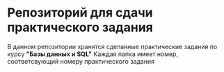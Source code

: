 # Репозиторий для сдачи практического задания 
В данном репозитории хранятся сделанные практические задания по курсу **"Базы данных и SQL"**
Каждая папка имеет номер, соответсвующий номеру практического задания
